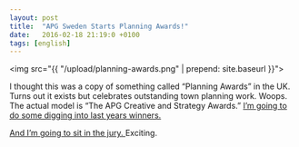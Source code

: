 ```yaml
---
layout: post
title:  "APG Sweden Starts Planning Awards!"
date:   2016-02-18 21:19:0 +0100
tags: [english]
---
```


<img src="{{ "/upload/planning-awards.png" | prepend: site.baseurl }}">

I thought this was a copy of something called “Planning Awards” in the UK. Turns out it exists but celebrates outstanding town planning work. Woops. The actual model is “The APG Creative and Strategy Awards.”
[I’m going to do some digging into last years winners.](http://www.apg.org.uk/#!apgawards2015-winners/c22cf)

[And I’m going to sit in the jury. ](http://www.planningawards.se/)Exciting.
